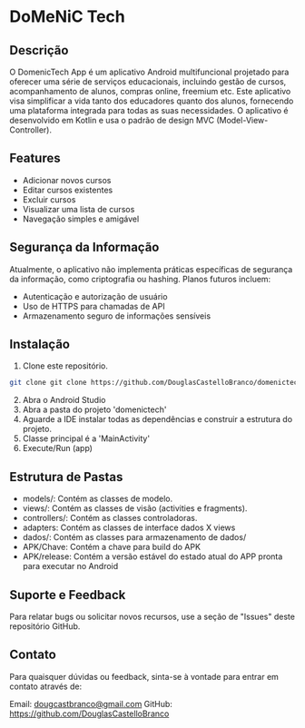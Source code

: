 # DoMeNiC Tech

## Descrição

O DomenicTech App é um aplicativo Android multifuncional projetado para oferecer uma série de serviços educacionais, incluindo gestão de cursos, acompanhamento de alunos, compras online, freemium etc. Este aplicativo visa simplificar a vida tanto dos educadores quanto dos alunos, fornecendo uma plataforma integrada para todas as suas necessidades.
O aplicativo é desenvolvido em Kotlin e usa o padrão de design MVC (Model-View-Controller).

## Features

- Adicionar novos cursos
- Editar cursos existentes
- Excluir cursos
- Visualizar uma lista de cursos
- Navegação simples e amigável

## Segurança da Informação
Atualmente, o aplicativo não implementa práticas específicas de segurança da informação, como criptografia ou hashing. Planos futuros incluem:

- Autenticação e autorização de usuário
- Uso de HTTPS para chamadas de API
- Armazenamento seguro de informações sensíveis

## Instalação

1. Clone este repositório.

```bash
git clone git clone https://github.com/DouglasCastelloBranco/domenictech.git
```

2. Abra o Android Studio
3. Abra a pasta do projeto 'domenictech'
4. Aguarde a IDE instalar todas as dependências e construir a estrutura do projeto.
5. Classe principal é a 'MainActivity'
6. Execute/Run (app)

## Estrutura de Pastas
- models/: Contém as classes de modelo.
- views/: Contém as classes de visão (activities e fragments).
- controllers/: Contém as classes controladoras.
- adapters: Contém as classes de interface dados X views
- dados/: Contém as classes para armazenamento de dados/
- APK/Chave: Contém a chave para build do APK
- APK/release: Contém a versão estável do estado atual do APP pronta para executar no Android

## Suporte e Feedback
Para relatar bugs ou solicitar novos recursos, use a seção de "Issues" deste repositório GitHub.

## Contato
Para quaisquer dúvidas ou feedback, sinta-se à vontade para entrar em contato através de:

Email: dougcastbranco@gmail.com
GitHub: https://github.com/DouglasCastelloBranco
